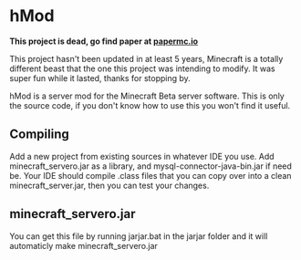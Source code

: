hMod
====================
**This project is dead, go find paper at [papermc.io](https://papermc.io/)**


This project hasn't been updated in at least 5 years, Minecraft is a totally different beast that the one this project was intending to modify. It was super fun while it lasted, thanks for stopping by.


hMod is a server mod for the Minecraft Beta server software. This is only the source code, if you don't know how to use this you won't find it useful.

Compiling
---------
Add a new project from existing sources in whatever IDE you use. Add minecraft_servero.jar as a library, and mysql-connector-java-bin.jar if need be. Your IDE should compile .class files that you can copy over into a clean minecraft_server.jar, then you can test your changes.


minecraft_servero.jar
---------
You can get this file by running jarjar.bat in the jarjar folder and it will automaticly make minecraft_servero.jar
